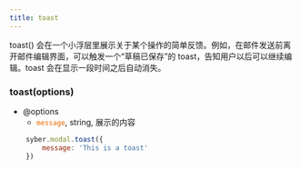 ```yaml
---
title: toast
---
```


toast() 会在一个小浮层里展示关于某个操作的简单反馈。例如，在邮件发送前离开邮件编辑界面，可以触发一个“草稿已保存”的 toast，告知用户以后可以继续编辑。toast 会在显示一段时间之后自动消失。


### toast(options)

- @options
    + <code><font color='#e96900'>message</font></code>, string, 展示的内容

```javascript
    syber.modal.toast({
        message: 'This is a toast'
    })
```